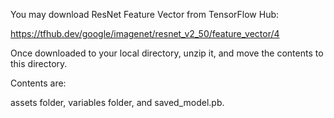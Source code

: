 You may download ResNet Feature Vector from TensorFlow Hub:

https://tfhub.dev/google/imagenet/resnet_v2_50/feature_vector/4

Once downloaded to your local directory, unzip it, and move the contents to this directory.

Contents are:

assets folder, variables folder, and saved_model.pb.
